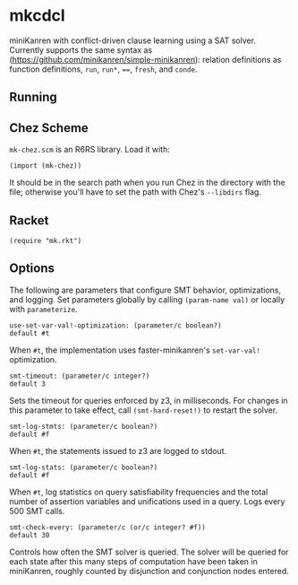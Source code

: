 # mkcdcl
miniKanren with conflict-driven clause learning using a SAT solver.
Currently supports the same syntax as
(https://github.com/minikanren/simple-minikanren): relation definitions
as function definitions, `run`, `run*`, `==`,
`fresh`, and `conde`.

## Running

## Chez Scheme

`mk-chez.scm` is an R6RS library. Load it with:

```
(import (mk-chez))
```

It should be in the search path when you run Chez in the directory with the
file; otherwise you'll have to set the path with Chez's `--libdirs` flag.

## Racket


```
(require "mk.rkt")
```


## Options

The following are parameters that configure SMT behavior, optimizations,
and logging. Set parameters globally by calling `(param-name val)` or
locally with `parameterize`.

```
use-set-var-val!-optimization: (parameter/c boolean?)
default #t
```

When `#t`, the implementation uses faster-minikanren's `set-var-val!`
optimization.


```
smt-timeout: (parameter/c integer?)
default 3
```

Sets the timeout for queries enforced by z3, in milliseconds. For
changes in this parameter to take effect, call `(smt-hard-reset!)` to
restart the solver.

```
smt-log-stmts: (parameter/c boolean?)
default #f
```

When `#t`, the statements issued to z3 are logged to stdout.

```
smt-log-stats: (parameter/c boolean?)
default #f
```

When `#t`, log statistics on query satisfiability frequencies and the
total number of assertion variables and unifications used in a query.
Logs every 500 SMT calls.

```
smt-check-every: (parameter/c (or/c integer? #f))
default 30
```

Controls how often the SMT solver is queried. The solver will be queried for each state after this many steps of computation have been taken in miniKanren, roughly counted by disjunction and conjunction nodes entered.
